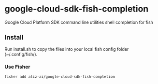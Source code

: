 # google-cloud-sdk-fish-completion
Google Cloud Platform SDK command line utilities shell completion for fish

## Install
Run install.sh to copy the files into your local fish config folder (~/.config/fish/).

### Use Fisher

```shell
fisher add aliz-ai/google-cloud-sdk-fish-completion
```
